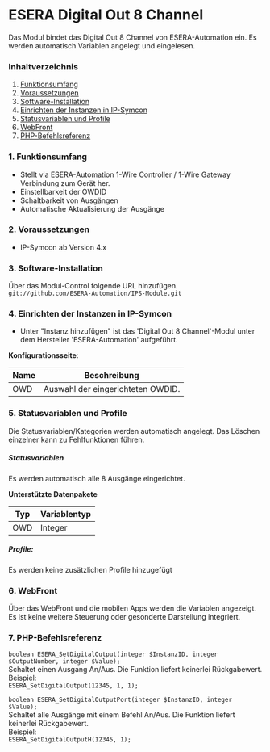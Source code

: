# ESERA Digital Out 8 Channel
Das Modul bindet das Digital Out 8 Channel von ESERA-Automation ein. Es werden automatisch Variablen angelegt und eingelesen.

### Inhaltverzeichnis

1. [Funktionsumfang](#1-funktionsumfang)
2. [Voraussetzungen](#2-voraussetzungen)
3. [Software-Installation](#3-software-installation)
4. [Einrichten der Instanzen in IP-Symcon](#4-einrichten-der-instanzen-in-ip-symcon)
5. [Statusvariablen und Profile](#5-statusvariablen-und-profile)
6. [WebFront](#6-webfront)
7. [PHP-Befehlsreferenz](#7-php-befehlsreferenz)

### 1. Funktionsumfang

* Stellt via ESERA-Automation 1-Wire Controller / 1-Wire Gateway Verbindung zum Gerät her.
* Einstellbarkeit der OWDID
* Schaltbarkeit von Ausgängen
* Automatische Aktualisierung der Ausgänge

### 2. Voraussetzungen

- IP-Symcon ab Version 4.x

### 3. Software-Installation

Über das Modul-Control folgende URL hinzufügen.  
`git://github.com/ESERA-Automation/IPS-Module.git`  

### 4. Einrichten der Instanzen in IP-Symcon

- Unter "Instanz hinzufügen" ist das 'Digital Out 8 Channel'-Modul unter dem Hersteller 'ESERA-Automation' aufgeführt.  

__Konfigurationsseite__:

Name | Beschreibung
---- | ---------------------------------
OWD  | Auswahl der eingerichteten OWDID.

### 5. Statusvariablen und Profile

Die Statusvariablen/Kategorien werden automatisch angelegt. Das Löschen einzelner kann zu Fehlfunktionen führen.

##### Statusvariablen

Es werden automatisch alle 8 Ausgänge eingerichtet.

__Unterstützte Datenpakete__

Typ       | Variablentyp
--------- | -------------
OWD       | Integer

##### Profile:

Es werden keine zusätzlichen Profile hinzugefügt

### 6. WebFront

Über das WebFront und die mobilen Apps werden die Variablen angezeigt. Es ist keine weitere Steuerung oder gesonderte Darstellung integriert.

### 7. PHP-Befehlsreferenz
`boolean ESERA_SetDigitalOutput(integer $InstanzID, integer $OutputNumber, integer $Value);`  
Schaltet einen Ausgang An/Aus.
Die Funktion liefert keinerlei Rückgabewert.  
Beispiel:  
`ESERA_SetDigitalOutput(12345, 1, 1);`

`boolean ESERA_SetDigitalOutputPort(integer $InstanzID, integer $Value);`  
Schaltet alle Ausgänge mit einem Befehl An/Aus.
Die Funktion liefert keinerlei Rückgabewert.  
Beispiel:  
`ESERA_SetDigitalOutputH(12345, 1);`  